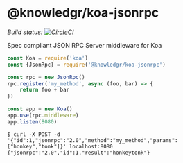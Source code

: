 
@knowledgr/koa-jsonrpc
====================

*Build status: [![CircleCI](https://circleci.com/gh/steemit/koa-jsonrpc.svg?style=svg)](https://circleci.com/gh/steemit/koa-jsonrpc)*

Spec compliant JSON RPC Server middleware for Koa


```javascript
const Koa = require('koa')
const {JsonRpc} = require('@knowledgr/koa-jsonrpc')

const rpc = new JsonRpc()
rpc.register('my_method', async (foo, bar) => {
    return foo + bar
})

const app = new Koa()
app.use(rpc.middleware)
app.listen(8080)

```

```
$ curl -X POST -d '{"id":1,"jsonrpc":"2.0","method":"my_method","params":["honkey","tonk"]}' localhost:8080
{"jsonrpc":"2.0","id":1,"result":"honkeytonk"}
```
